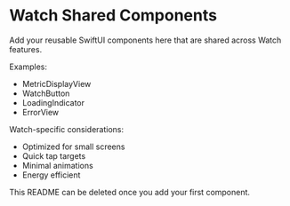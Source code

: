 # Watch Shared Components

Add your reusable SwiftUI components here that are shared across Watch features.

Examples:
- MetricDisplayView
- WatchButton
- LoadingIndicator
- ErrorView

Watch-specific considerations:
- Optimized for small screens
- Quick tap targets
- Minimal animations
- Energy efficient

This README can be deleted once you add your first component.